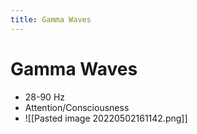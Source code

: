 ```yaml
---
title: Gamma Waves
---
```


# Gamma Waves
- 28-90 Hz
- Attention/Consciousness
- ![[Pasted image 20220502161142.png]]


